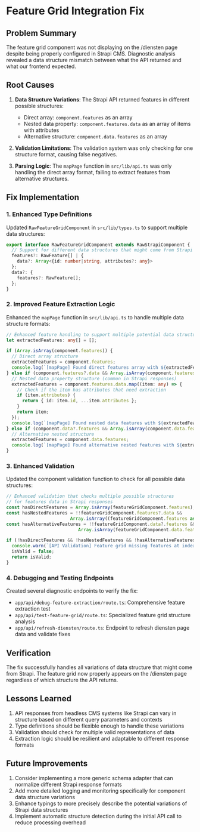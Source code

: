 # Feature Grid Integration Fix

## Problem Summary
The feature grid component was not displaying on the /diensten page despite being properly configured in Strapi CMS. Diagnostic analysis revealed a data structure mismatch between what the API returned and what our frontend expected.

## Root Causes
1. **Data Structure Variations**: The Strapi API returned features in different possible structures:
   - Direct array: `component.features` as an array
   - Nested data property: `component.features.data` as an array of items with attributes
   - Alternative structure: `component.data.features` as an array

2. **Validation Limitations**: The validation system was only checking for one structure format, causing false negatives.

3. **Parsing Logic**: The `mapPage` function in `src/lib/api.ts` was only handling the direct array format, failing to extract features from alternative structures.

## Fix Implementation

### 1. Enhanced Type Definitions
Updated `RawFeatureGridComponent` in `src/lib/types.ts` to support multiple data structures:
```typescript
export interface RawFeatureGridComponent extends RawStrapiComponent {
  // Support for different data structures that might come from Strapi
  features?: RawFeature[] | { 
    data?: Array<{id: number|string, attributes?: any}> 
  };
  data?: {
    features?: RawFeature[];
  };
}
```

### 2. Improved Feature Extraction Logic
Enhanced the `mapPage` function in `src/lib/api.ts` to handle multiple data structure formats:
```typescript
// Enhanced feature handling to support multiple potential data structures
let extractedFeatures: any[] = [];

if (Array.isArray(component.features)) {
  // Direct array structure
  extractedFeatures = component.features;
  console.log(`[mapPage] Found direct features array with ${extractedFeatures.length} items`);
} else if (component.features?.data && Array.isArray(component.features.data)) {
  // Nested data property structure (common in Strapi responses)
  extractedFeatures = component.features.data.map((item: any) => {
    // Check if the item has attributes that need extraction
    if (item.attributes) {
      return { id: item.id, ...item.attributes };
    }
    return item;
  });
  console.log(`[mapPage] Found nested data features with ${extractedFeatures.length} items`);
} else if (component.data?.features && Array.isArray(component.data.features)) {
  // Alternative nested structure
  extractedFeatures = component.data.features;
  console.log(`[mapPage] Found alternative nested features with ${extractedFeatures.length} items`);
}
```

### 3. Enhanced Validation
Updated the component validation function to check for all possible data structures:
```typescript
// Enhanced validation that checks multiple possible structures
// for features data in Strapi responses
const hasDirectFeatures = Array.isArray(featureGridComponent.features);
const hasNestedFeatures = !!featureGridComponent.features?.data && 
                        Array.isArray((featureGridComponent.features as any).data);
const hasAlternativeFeatures = !!featureGridComponent.data?.features && 
                           Array.isArray(featureGridComponent.data.features);

if (!hasDirectFeatures && !hasNestedFeatures && !hasAlternativeFeatures) {
  console.warn(`[API Validation] Feature grid missing features at index ${index} - checked direct array, data.features, and nested structures`);
  isValid = false;
  return isValid;
}
```

### 4. Debugging and Testing Endpoints
Created several diagnostic endpoints to verify the fix:
- `app/api/debug-feature-extraction/route.ts`: Comprehensive feature extraction test
- `app/api/test-feature-grid/route.ts`: Specialized feature grid structure analysis
- `app/api/refresh-diensten/route.ts`: Endpoint to refresh diensten page data and validate fixes

## Verification
The fix successfully handles all variations of data structure that might come from Strapi. The feature grid now properly appears on the /diensten page regardless of which structure the API returns.

## Lessons Learned
1. API responses from headless CMS systems like Strapi can vary in structure based on different query parameters and contexts
2. Type definitions should be flexible enough to handle these variations
3. Validation should check for multiple valid representations of data
4. Extraction logic should be resilient and adaptable to different response formats

## Future Improvements
1. Consider implementing a more generic schema adapter that can normalize different Strapi response formats
2. Add more detailed logging and monitoring specifically for component data structure variations
3. Enhance typings to more precisely describe the potential variations of Strapi data structures
4. Implement automatic structure detection during the initial API call to reduce processing overhead